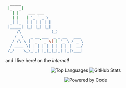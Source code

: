 ```bash
  _____
 |_   _|          
   | |    ___ ___ 
   | |   | '_ ` _ \ 
  _| |_  | | | | | |
 |_____| |_| |_| |_|
     /\             (_)
    /  \   _ __ ___  _ _ __   ___
   / /\ \ | '_ ` _ \| | '_ \ / _ \
  / ____ \| | | | | | | | | |  __/
 /_/    \_\_|_| |_|_|_|_| |_|\___|
```

<p>and I live here! on the <em>internet</em>!</p>

<p align="center">
  <img src="https://github-readme-stats.vercel.app/api/top-langs/?username=amnabbouti&langs_count=5&layout=compact&theme=highcontrast&hide_border=true&card_width=380&title_color=00ff00&text_color=00ff00&bg_color=0d1117" alt="Top Languages"/>
  <img src="https://github-readme-stats.vercel.app/api?username=amnabbouti&show_icons=true&theme=highcontrast&hide_border=true&card_width=380&title_color=00ff00&text_color=00ff00&bg_color=0d1117" alt="GitHub Stats"/>
</p>

<p align="center">
  <img src="https://img.shields.io/badge/Powered%20by-Code-00ff00?style=flat-square&logo=codeforces&color=0d1117" alt="Powered by Code"/>
</p>

<!--
**amnabbouti/amnabbouti** is a ✨ _special_ ✨ repository because its `README.md` (this file) appears on your GitHub profile.

Here are some ideas to get you started:

- 🔭 I’m currently working on ...
- 🌱 I’m currently learning ...
- 👯 I’m looking to collaborate on ...
- 🤔 I’m looking for help with ...
- 💬 Ask me about ...
- 📫 How to reach me: ...
- 😄 Pronouns: ...
- ⚡ Fun fact: ...
-->

